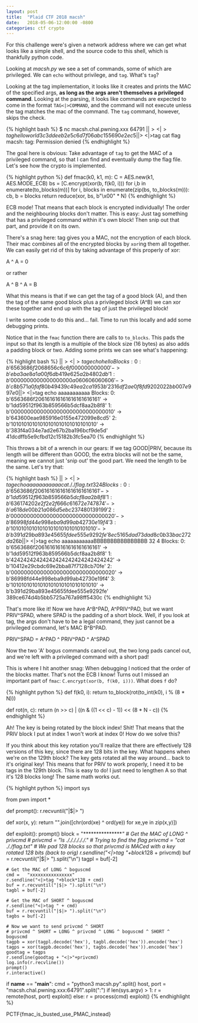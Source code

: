 ```yaml
---
layout: post
title:  "Plaid CTF 2018 macsh"
date:   2018-05-06-12:00:00 -0800
categories: ctf crypto
---
```

For this challenge were's given a network address where we can get what looks like a simple shell, and the source code to this shell, which is thankfully python code.

Looking at _macsh.py_ we see a set of commands, some of which are privileged. We can `echo` without privilege, and `tag`. What's `tag`?

Looking at the tag implementation, it looks like it creates and prints the MAC of the specified args, **as long as the args aren't themselves a privileged command**. Looking at the parsing, it looks like commands are expected to come in the format `TAG<|>COMMAND`, and the command will not execute unless the tag matches the mac of the command. The `tag` command, however, skips the check.

{% highlight bash %}
$ nc macsh.chal.pwning.xxx 64791
|$|> <|>tag hello world
3c3ddeeb2e5c6d7f06abc155690e2ec5
|$|> <|>tag cat flag
macsh: tag: Permission denied
{% endhighlight %}

The goal here is obvious: Take advantage of `tag` to get the MAC of a privileged command, so that I can find and eventually dump the flag file. Let's see how the crypto is implemented.

{% highlight python %}
def fmac(k0, k1, m):
    C = AES.new(k1, AES.MODE_ECB)
    bs = [C.encrypt(xor(b, f(k0, i))) for i,b in enumerate(to_blocks(m))]
    for i, blocks in enumerate(zip(bs, to_blocks(m))):
        cb, b = blocks
    return reduce(xor, bs, b"\x00" * N)
{% endhighlight %}

ECB mode! That means that each block is encrypted individually! The order and the neighbouring blocks don't matter. This is easy: Just tag something that has a privileged command within it's own block! Then snip out that part, and provide it on its own.

There's a snag here: tag gives you a MAC, not the encryption of each block. Their mac combines all of the encrypted blocks by `xor`ing them all together. We can easily get rid of this by taking advantage of this properly of xor:

A ^ A = 0

or rather

A ^ B ^ A = B

What this means is that if we can get the tag of a good block (A), and then the tag of the same good block plus a privileged block (A^B) we can xor these together and end up with the tag of just the privileged block!

I write some code to do this and... fail. Time to run this locally and add some debugging prints.

Notice that in the `fmac` function there are calls to `to_blocks`. This pads the input so that its length is a multiple of the block size (16 bytes) as also adds a padding block or two. Adding some prints we can see what's happening:

{% highlight bash %}
|$|> <|>tag echo hello
Blocks:
0: b'6563686f2068656c6c6f000000000000' -> b'eba3ae8a1a00f6db419e625a2b4802db'
1: b'0000000000000000000a060606060606' -> b'c8b571a0faf80b49439c49ea2ca1953b'
2316df2ae0f8fd9202022bb007e997e0
|$|> <|>tag echo aaaaaaaaaaa
Blocks:
0: b'6563686f206161616161616161616161' -> b'1dd59512f963b859566b5dcf8aa2b8f8'
1: b'00000000000000000000000000000010' -> b'643600eae985916e0155e472099e8cd5'
2: b'10101010101010101010101010101010' -> b'383f4a034e7ad2e67b2ba196bcf9de5d'
41dcdffb5e9cfbd12c15182b3fc5ea70
{% endhighlight %}

This throws a bit of a wrench in our gears: If we tag GOOD|PRIV, because its length will be different than GOOD, the extra blocks will not be the same, meaning we cannot just 'snip out' the good part. We need the length to be the same. Let's try that:

{% highlight bash %}
|$|> <|>tag echo aaaaaaaaaaacat ././flag.txt
32
4
Blocks:
0: b'6563686f206161616161616161616161' -> b'1dd59512f963b859566b5dcf8aa2b8f8'
1: b'636174202e2f2e2f666c61672e747874' -> b'a618de00b21a086d5ebc237480139199'
2: b'00000000000000000000000000000020' -> b'86998fd44e998eba9d99ab42730e19f4'
3: b'10101010101010101010101010101010' -> b'b391d29ba893e45655fdee555e9292fe'
8ec5165dad73dad8c0b33bac272da26b
|$|> <|>tag echo aaaaaaaaaaaBBBBBBBBBBBBBBBB
32
4
Blocks:
0: b'6563686f206161616161616161616161' -> b'1dd59512f963b859566b5dcf8aa2b8f8'
1: b'42424242424242424242424242424242' -> b'10412e29cbdc69e2bba87f7128cb70fe'
2: b'00000000000000000000000000000020' -> b'86998fd44e998eba9d99ab42730e19f4'
3: b'10101010101010101010101010101010' -> b'b391d29ba893e45655fdee555e9292fe'
389ce674d4b5bb5725a767a98ff5430c
{% endhighlight %}

That's more like it! Now we have A^B^PAD, A^PRIV^PAD, but we want PRIV^SPAD, where SPAD is the padding of a short block. Well, if you look at tag, the args don't have to be a legal command, they just cannot be a privileged command, let's MAC B^B^PAD.

PRIV^SPAD = A^PAD ^ PRIV^PAD ^ A^SPAD

Now the two 'A' bogus commands cancel out, the two long pads cancel out, and we're left with a privileged command with a short pad!

This is where I hit another snag: When debugging I noticed that the order of the blocks matter. That's not the ECB I know! Turns out I missed an important part of `fmac`: `C.encrypt(xor(b, f(k0, i)))`. What does `f` do?

{% highlight python %}
def f(k0, i):
    return to_block(rot(to_int(k0), i % (8 * N)))

def rot(n, c):
    return (n >> c) | ((n & ((1 << c) - 1)) << (8 * N - c))
{% endhighlight %}

Ah! The key is being rotated by the block index! Shit! That means that the PRIV block I put at index 1 won't work at index 0! How do we solve this?

If you think about this key rotation you'll realize that there are effectively 128 versions of this key, since there are 128 bits in the key. What happens when we're on the 129th block? The key gets rotated all the way around... back to it's original key! This means that for PRIV to work properly, I need it to be tags in the 129th block. This is easy to do! I just need to lengthen A so that it's 128 blocks long! The same math works out.


{% highlight python %}
import sys

from pwn import *

def prompt():
    r.recvuntil("|$|> ")

def xor(x, y):
    return "".join([chr(ord(xe) ^ ord(ye)) for xe,ye in zip(x,y)])

def exploit():
    prompt()
    block = "****************"
    # Get the MAC of LONG ^ privcmd
    # privcmd =   "ls ././././././." # Trying to find the flag
    privcmd =   "cat ././flag.txt"
    # We pad 128 blocks so that privcmd is MACed with a key rotated 128 bits (back to orig)
    r.sendline("<|>tag "+block*128 + privcmd)
    buf = r.recvuntil("|$|> ").split("\n")
    tagpl = buf[-2]

    # Get the MAC of LONG ^ boguscmd
    cmd =   "xxxxxxxxxxxxxxxx"
    r.sendline("<|>tag "+block*128 + cmd)
    buf = r.recvuntil("|$|> ").split("\n")
    tagbl = buf[-2]

    # Get the MAC of SHORT ^ boguscmd
    r.sendline("<|>tag " + cmd)
    buf = r.recvuntil("|$|> ").split("\n")
    tagbs = buf[-2]

    # Now we want to send privcmd ^ SHORT
    # privcmd ^ SHORT = LONG ^ privcmd ^ LONG ^ boguscmd ^ SHORT ^ boguscmd
    tagpb = xor(tagpl.decode('hex'), tagbl.decode('hex')).encode('hex')
    tagps = xor(tagpb.decode('hex'), tagbs.decode('hex')).encode('hex')
    goodtag = tagps
    r.sendline(goodtag + "<|>"+privcmd)
    log.info(r.recvline())
    prompt()
    r.interactive()


if __name__ == "__main__":
    cmd = "python3 macsh.py".split()
    host, port = "macsh.chal.pwning.xxx:64791".split(":")
    if len(sys.argv) > 1:
        r = remote(host, port)
        exploit()
    else:
        r = process(cmd)
        exploit()
{% endhighlight %}

PCTF{fmac_is_busted_use_PMAC_instead}

